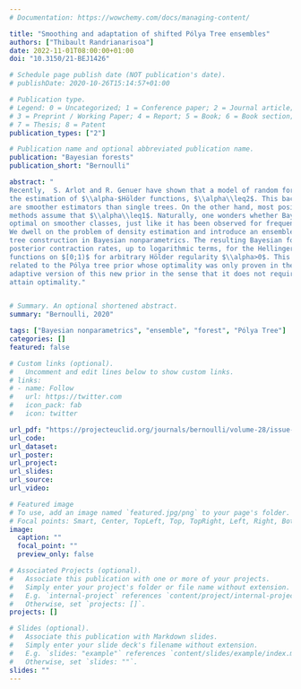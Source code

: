 ```yaml
---
# Documentation: https://wowchemy.com/docs/managing-content/

title: "Smoothing and adaptation of shifted Pólya Tree ensembles"
authors: ["Thibault Randrianarisoa"]
date: 2022-11-01T08:00:00+01:00
doi: "10.3150/21-BEJ1426"

# Schedule page publish date (NOT publication's date).
# publishDate: 2020-10-26T15:14:57+01:00

# Publication type.
# Legend: 0 = Uncategorized; 1 = Conference paper; 2 = Journal article;
# 3 = Preprint / Working Paper; 4 = Report; 5 = Book; 6 = Book section;
# 7 = Thesis; 8 = Patent
publication_types: ["2"]

# Publication name and optional abbreviated publication name.
publication: "Bayesian forests"
publication_short: "Bernoulli"

abstract: "
Recently,  S. Arlot and R. Genuer have shown that a model of random forests outperforms its single-tree counterpart in 
the estimation of $\\alpha-$Hölder functions, $\\alpha\\leq2$. This backs up the idea that ensembles of tree estimators 
are smoother estimators than single trees. On the other hand, most positive optimality results on Bayesian tree-based 
methods assume that $\\alpha\\leq1$. Naturally, one wonders whether Bayesian counterparts of forest estimators are 
optimal on smoother classes, just like it has been observed for frequentist estimators for $\\alpha\\leq 2$.
We dwell on the problem of density estimation and introduce an ensemble estimator from the classical (truncated) Pólya 
tree construction in Bayesian nonparametrics. The resulting Bayesian forest estimator is shown to lead to optimal 
posterior contraction rates, up to logarithmic terms, for the Hellinger and $L^1$ distances on probability density 
functions on $[0;1)$ for arbitrary Hölder regularity $\\alpha>0$. This improves upon previous results for constructions 
related to the Pólya tree prior whose optimality was only proven in the case $\\alpha\\leq 1$. Also, we introduce an 
adaptive version of this new prior in the sense that it does not require the knowledge of $\\alpha$ to be defined and 
attain optimality."


# Summary. An optional shortened abstract.
summary: "Bernoulli, 2020"

tags: ["Bayesian nonparametrics", "ensemble", "forest", "Pólya Tree"]
categories: []
featured: false

# Custom links (optional).
#   Uncomment and edit lines below to show custom links.
# links:
# - name: Follow
#   url: https://twitter.com
#   icon_pack: fab
#   icon: twitter

url_pdf: "https://projecteuclid.org/journals/bernoulli/volume-28/issue-4/Smoothing-and-adaptation-of-shifted-Pólya-tree-ensembles/10.3150/21-BEJ1426.short"
url_code:
url_dataset:
url_poster:
url_project:
url_slides:
url_source:
url_video:

# Featured image
# To use, add an image named `featured.jpg/png` to your page's folder. 
# Focal points: Smart, Center, TopLeft, Top, TopRight, Left, Right, BottomLeft, Bottom, BottomRight.
image:
  caption: ""
  focal_point: ""
  preview_only: false

# Associated Projects (optional).
#   Associate this publication with one or more of your projects.
#   Simply enter your project's folder or file name without extension.
#   E.g. `internal-project` references `content/project/internal-project/index.md`.
#   Otherwise, set `projects: []`.
projects: []

# Slides (optional).
#   Associate this publication with Markdown slides.
#   Simply enter your slide deck's filename without extension.
#   E.g. `slides: "example"` references `content/slides/example/index.md`.
#   Otherwise, set `slides: ""`.
slides: ""
---
```

